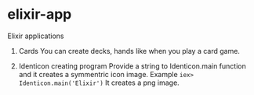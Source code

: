 # elixir-app
Elixir applications

1) Cards
You can create decks, hands like when you play a card game.

2) Identicon creating program
Provide a string to Identicon.main function and it creates a symmentric icon image.
Example
`iex> Identicon.main('Elixir')`
It creates a png image.
